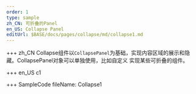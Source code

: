```yaml
--- 
order: 1
type: sample
zh_CN: 可折叠的Panel
en_US: Collapse Panel
editUrl: $BASE/docs/pages/collapse/md/collapse1.md
---
```


+++ zh_CN
 Collapse组件以<Code>CollapsePanel</Code>为基础，实现内容区域的展示和隐藏。CollapsePanel对象可以单独使用，比如自定义
实现某些可折叠的组件。

+++ en_US
c1

+++ SampleCode
fileName: Collapse1
